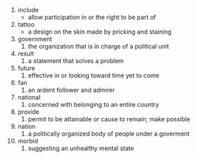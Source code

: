 1. include
    - allow participation in or the right to be part of
2. tattoo
    - a design on the skin made by pricking and staining
3. government
    1. the organization that is in charge of a political unit
4. result 
    1. a statement that solves a problem
5. future
    1. effective in or looking toward time yet to come
6. fan
    1. an ardent follower and admirer
7. national
    1. concerned with belonging to an entire country
8. provide 
    1. permit to be attainable or cause to remain; make possible
9. nation
    1. a politically organized body of people under a goverment
10. morbid 
    1. suggesting an unhealthy mental state
